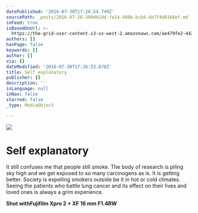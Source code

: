 ```yaml
---
datePublished: '2016-07-30T17:26:54.749Z'
sourcePath: _posts/2016-07-26-399db19d-fa14-489b-bcb8-de7f4d8168ef.md
inFeed: true
isBasedOnUrl: >-
  https://the-grid-user-content.s3-us-west-2.amazonaws.com/ae479fe2-4428-470f-b661-4c4dc2764762.jpg
authors: []
hasPage: false
keywords: []
author: []
via: {}
dateModified: '2016-07-30T17:26:53.876Z'
title: Self explanatory
publisher: {}
description: ''
inLanguage: null
inNav: false
starred: false
_type: MediaObject

---
```

![](https://the-grid-user-content.s3-us-west-2.amazonaws.com/986374c2-3692-4288-a045-cfd767accd95.jpg)

# Self explanatory

It still confuses me that people still smoke. The body of research is piling sky high and we get exposed to so many carcinogens as is. It is getting better. Society is expelling smokers outside be it in hot or cold climates. Seeing the patients who battle lung cancer and its effect on their lives and loved ones is always a grim experience.

**Shot withFujifilm Xpro 2 + XF 16 mm F1.4RW**